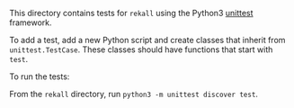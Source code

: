 This directory contains tests for `rekall` using the Python3
[unittest](http://docs.python.org/3/library/unittest.html) framework.

To add a test, add a new Python script and create classes that inherit from
`unittest.TestCase`. These classes should have functions that start with
`test`.

To run the tests:

From the `rekall` directory, run `python3 -m unittest discover test`.
